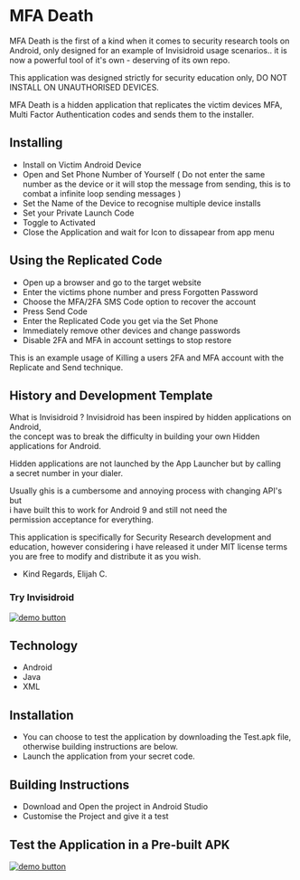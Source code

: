 MFA Death
======
MFA Death is the first of a kind when it comes to security research tools on Android, 
only designed for an example of Invisidroid usage scenarios.. it is now
a powerful tool of it's own - deserving of its own repo.

This application was designed strictly for security education only,
DO NOT INSTALL ON UNAUTHORISED DEVICES.

MFA Death is a hidden application that replicates the victim devices MFA,
Multi Factor Authentication codes and sends them to the installer.


## Installing
* Install on Victim Android Device
* Open and Set Phone Number of Yourself
( Do not enter the same number as the device or it will stop the message from
sending, this is to combat a infinite loop sending messages )
* Set the Name of the Device to recognise multiple device installs
* Set your Private Launch Code
* Toggle to Activated
* Close the Application and wait for Icon to dissapear from app menu

## Using the Replicated Code
* Open up a browser and go to the target website
* Enter the victims phone number and press Forgotten Password
* Choose the MFA/2FA SMS Code option to recover the account
* Press Send Code
* Enter the Replicated Code you get via the Set Phone
* Immediately remove other devices and change passwords
* Disable 2FA and MFA in account settings to stop restore

This is an example usage of Killing a users 2FA and MFA account
with the Replicate and Send technique.

## History and Development Template
What is Invisidroid ?
Invisidroid has been inspired by hidden applications on Android,    
the concept was to break the difficulty in building your own Hidden     
applications for Android.    

Hidden applications are not launched by the App Launcher but by calling     
a secret number in your dialer.    

Usually ghis is a cumbersome and annoying process with changing API's but     
i have built this to work for Android 9 and still not need the     
permission acceptance for everything.    
 
This application is specifically for Security Research development and     
education, however considering i have released it under MIT license terms     
you are free to modify and distribute it as you wish.    
    
- Kind Regards, Elijah C.   
### Try Invisidroid 
[![demo button](https://i.imgur.com/3Ugm8J7.jpg)](https://github.com/WokeWorld/Invisidroid) 


## Technology
* Android
* Java
* XML

## Installation
* You can choose to test the application by downloading the Test.apk file,    
  otherwise building instructions are below.    
* Launch the application from your secret code.   

## Building Instructions
* Download and Open the project in Android Studio    
* Customise the Project and give it a test       


## Test the Application in a Pre-built APK
[![demo button](https://i.imgur.com/3Ugm8J7.jpg)](https://raw.github.com/WokeWorld/MFA-Death/blob/master/MFADeath.apk) 

